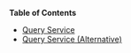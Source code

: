 **Table of Contents**

* [Query Service](#query-service)
* [Query Service (Alternative)](#query-service-alternative)